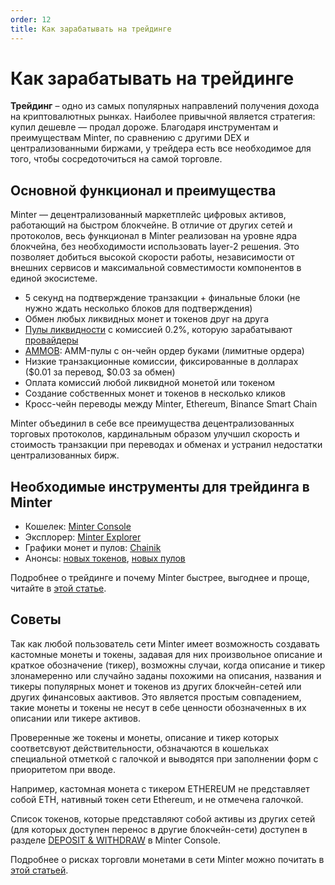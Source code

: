 ```yaml
---
order: 12
title: Как зарабатывать на трейдинге
---
```


# Как зарабатывать на трейдинге

**Трейдинг** – одно из самых популярных направлений получения дохода на криптовалютных рынках. Наиболее привычной является стратегия: купил дешевле — продал дороже. Благодаря инструментам и преимуществам Minter, по сравнению с другими DEX и централизованными биржами, у трейдера есть все необходимое для того, чтобы сосредоточиться на самой торговле.

## Основной функционал и преимущества

Minter — децентрализованный маркетплейс цифровых активов, работающий на быстром блокчейне. В отличие от других сетей и протоколов, весь функционал в Minter реализован на уровне ядра блокчейна, без необходимости использовать layer-2 решения. Это позволяет добиться высокой скорости работы, независимости от внешних сервисов и максимальной совместимости компонентов в единой экосистеме.

- 5 секунд на подтверждение транзакции + финальные блоки (не нужно ждать несколько блоков для подтверждения)
- Обмен любых ликвидных монет и токенов друг на друга
- [Пулы ликвидности](/ru/earn/liquidity-pools) с комиссией 0.2%, которую зарабатывают [провайдеры](/ru/earn/liquidity-providers)
- [AMMOB](https://daniillashin.medium.com/minter-2-on-chain-automated-market-maker-with-order-book-5c98869682c9): AMM-пулы с он-чейн ордер буками (лимитные ордера)
- Низкие транзакционные комиссии, фиксированные в долларах ($0.01 за перевод, $0.03 за обмен)
- Оплата комиссий любой ликвидной монетой или токеном
- Создание собственных монет и токенов в несколько кликов
- Кросс-чейн переводы между Minter, Ethereum, Binance Smart Chain

Minter объединил в себе все преимущества децентрализованных торговых протоколов, кардинальным образом улучшил скорость и стоимость транзакции при переводах и обменах и устранил недостатки централизованных бирж.

## Необходимые инструменты для трейдинга в Minter

- Кошелек: [Minter Console](https://console.minter.network/ru/)
- Эксплорер: [Minter Explorer](https://explorer.minter.network/)
- Графики монет и пулов: [Chainik](https://chainik.io/)
- Анонсы: [новых токенов](https://t.me/coinfeed), [новых пулов](https://t.me/poolfeed)

Подробнее о трейдинге и почему Minter быстрее, выгоднее и проще, читайте в [этой статье](https://minterteam.medium.com/%D1%82%D1%80%D0%B5%D0%B9%D0%B4%D0%B8%D0%BD%D0%B3-%D0%B2-minter-%D0%B1%D1%8B%D1%81%D1%82%D1%80%D0%B5%D0%B5-%D0%B2%D1%8B%D0%B3%D0%BE%D0%B4%D0%BD%D0%B5%D0%B5-%D0%BF%D1%80%D0%BE%D1%89%D0%B5-2880e7da03de).

## Советы


Так как любой пользователь сети Minter имеет возможность создавать кастомные монеты и токены, задавая для них произвольное описание и краткое обозначение (тикер), возможны случаи, когда описание и тикер злонамеренно или случайно заданы похожими на описания, названия и тикеры популярных монет и токенов из других блокчейн-сетей или других финансовых аактивов. Это является простым совпадением, такие монеты и токены не несут в себе ценности обозначенных в их описании или тикере активов.

Проверенные же токены и монеты, описание и тикер которых соответсвуют действительности, обзначаются в кошельках специальной отметкой с галочкой и выводятся при заполнении форм с приоритетом при вводе. 

Например, кастомная монета с тикером ETHEREUM не представляет собой ETH, нативный токен сети Ethereum, и не отмечена галочкой. 

Список токенов, которые представляют собой активы из других сетей (для которых доступен перенос в другие блокчейн-сети) доступен в разделе [DEPOSIT & WITHDRAW](https://console.minter.network/ru/hub)  в Minter Console.

Подробнее о рисках торговли монетами в сети Minter можно почитать в [этой статьей](https://teletype.in/@biplenta/trading-risks).

